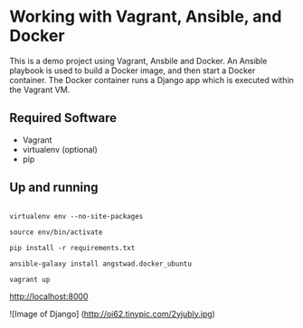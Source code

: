 Working with Vagrant, Ansible, and Docker
=========================================

This is a demo project using Vagrant, Ansbile and Docker. An Ansible playbook is used to build a Docker image, and then start a Docker container. The Docker container runs a Django app which is executed within the Vagrant VM.

Required Software
-----------------
* Vagrant
* virtualenv (optional)
* pip

Up and running
--------------

```

virtualenv env --no-site-packages

source env/bin/activate

pip install -r requirements.txt

ansible-galaxy install angstwad.docker_ubuntu

vagrant up

```

[http://localhost:8000](http://localhost:8000)

![Image of Django]
(http://oi62.tinypic.com/2yjubly.jpg)
